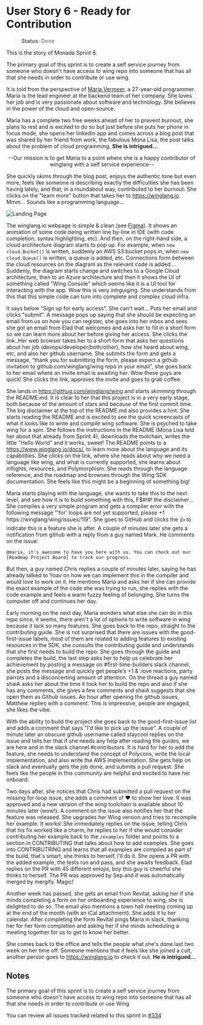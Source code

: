 # User Story 6 - Ready for Contribution

> **Status**: Done

This is the story of Monada Sprint 6.

The primary goal of this sprint is to create a self service journey from someone who doesn't have access to wing repo into someone that has all that she needs in order to contribute or use wing.

It is told from the perspective of [Maria Vermeer](https://en.mariavermeer.com/), a 27-year-old programmer. Maria is the lead engineer at the backend team of her company. She loves her job and is very passionate about software and technology. She believes in the power of the cloud and open-source.

Maria has a complete two free weeks ahead of her to prevent burnout, she plans to rest and is excited to do so but just before she puts her phone in focus mode, she opens her linkedin app and comes across a blog post that was shared by her friend from work, the fabulous Mona Lisa, the post talks about the problem of cloud programming. **She is intrigued...**

<p align="center">
--Our mission is to get Maria to a point where she is a happy contributor of winglang with a self service experience--
</p>

She quickly skims through the blog post, enjoys the authentic tone but even more, feels like someone is describing exactly the difficulties she has been having lately, and that, in a roundabout way, contributed to her burnout. She clicks on the "learn more" button that takes her to https://winglang.io. Mmm... Sounds like a programming language...

![Landing Page](https://user-images.githubusercontent.com/598796/198871499-55929ad0-0961-4e25-898f-9deb3755dc44.png)

The winglang.io webpage is simple & clean (see [Figma](https://www.figma.com/file/coK9c9XmIgPJ4tlj3dHf0q/winglang.io?node-id=9%3A273)). It shows an animation of some code being written line by-line in IDE (with code completion, syntax highlighting, etc). And then, on the right-hand side, a cloud architecture diagram starts to pop up. For example, when `new cloud.Bucket()` is written, suddenly an AWS S3 bucket pops in, when `new cloud.Queue()` is written, a queue is added, etc. Connections form between the cloud resources on the diagram as the relevant code is added.... Suddenly, the diagram starts change and switches to a Google Cloud architecture, then to an Azure architecture and then it shows the UI of something called "Wing Console" which seems like it is a UI tool for interacting with the app. Wow this is very intrguiging. She understands from this that this simple code can turn into complete and complex cloud infra.

It says below "Sign up for early access". She can't wait... Puts her email and clicks "submit". A message pops up saying that she should be expecting an email from us on how you can register, she goes into her inbox and sees she got an email from Elad that welcomes and asks her to fill in a short form so we can learn more about her before giving her access. She clicks the link. Her web browser takes her to a short form that asks her questions about her job (devops/developer/both/other), how she heard about wing, etc, and also her github username. She submits the form and gets a message, “thank you for submitting the form, please expect a github invitation to github.com/winglang/wing repo in your email”, she goes back to her email where an invite email is awaiting her. Wow these guys are quick! She clicks the link, approves the invite and goes to grab coffee.

She lands in https://githug.com/winglang/wing and starts skimming through the README.md. It is clear to her that this project is in a very early stage, both because of the amount of stars and because of the first commit time. The big disclaimer at the top of the README.md also provides a hint. She starts reading the README and is excited to see the quick screencasts of what it looks like to write and compile wing software. She is psyched to take wing for a spin. She follows the instructions in the README (Mona Lisa told her about that already from Sprint 4), downloads the toolchain, writes the little "Hello World" and it works, sweet! The README points to a https://www.winglang.io/docs/, to learn more about the language and its capabilities. She clicks on the link, where she reads about why we need a language like wing, and what is currently supported, she learns about inflights, resources, and Polymorphism. She reads through the language reference, and the roadmap and browses through the Wing SDK documentation. She feels like this might be a beginning of something big!

Maria starts playing with the language, she wants to take this to the next level, and see how it is to build something with this, F$#!#! the disclaimer... She compiles a very simple program and gets a compiler error with the following message “'for' loops are not yet supported, please +1 https://winglang/wing/issues/119". She goes to GitHub and clicks the 👍 to indicate this is a feature she is after. A couple of minutes later she gets a notification from github with a reply from a guy named Mark. He comments on the issue:

```
@maria, it's awesome to have you here with us. You can check out our [Roadmap Project Board] to track our progress.
```

But then, a guy named Chris replies a couple of minutes later, saying he has already talked to Yoav on how we can implement this in the compiler and would love to work on it. He mentions Maria and asks her if she can provide the exact example of the code she was trying to run, she replies with the code example and feels a warm fuzzy feeling of belonging. She turns the computer off and continues her day.

Early morning on the next day, Maria wonders what else she can do in this repo since, it seems, there aren't a lot of options to write software in wing because it lack so many features. She goes back to the repo, straight to the contributing guide. She is not surprised that there are issues with the good-first-issue labels, most of them are related to adding features to existing resources in the SDK, she consults the contributing guide and understands that she first needs to build the repo. She goes through the guide and completes the build, the last step asks her to help us celebrate her achievement by posting a message on #first-time-builders slack channel, she posts the message and quickly get people’s +1 & :love reactions, party parrots and a disconcerting amount of attention. On the thread a guy named shaiA asks her about the time it took her to build the repo and also if she has any comments, she gives a few comments and shaiA suggests that she open them as Github issues. An hour after opening the github issues, Matthew replies with a comment. This is impressive, people are engaged, she likes the vibe.

With the ability to build the project she goes back to the good-first-issue list and adds a comment that says "I'd like to pick up the issue". A couple of minute later an obscure github username called staycool replies on the issue and tells her that if she needs any help after reading the guides, we are here and in the slack channel #contributors. It is hard for her to add the feature, she needs to understand the concept of Polycons, write the local implementation, and also write the AWS implementation. She gets help on slack and eventually gets the job done, and submits a pull request. She feels like the people in this community are helpful and excited to have her onboard.

Two days after, she notices that Chris had submitted a pull request on the missing for-loop issue, she adds a comment of ❤️ to show her love. It was approved and a new version of the wing toolchain is available about 10 minutes later (wow!). A comment on the issue also notifies her that the feature was released. She upgrades her Wing version and tries to recompile her example. It works! She immediately replies on the issue, telling Chris that his fix worked like a charm, he replies to her if she would consider contributing her example back to the `/examples` folder and points to a section in CONTRIBUTING that talks about how to add examples. She goes into CONTRIBUTRING and learns that all examples are compiled as part of the build, that's smart, she thinks to herself, I’ll do it. She opens a PR with the added example, the tests run and pass, and she awaits feedback. Elad replies on the PR with 45 different emojis, boy this guy is cheerful she thinks to herself. The PR was approved by Sep and it was automatically merged by mergify. Magic!

Another week has passed, she gets an email from Revital, asking her if she minds completing a form on her onboarding experience to wing, she is delighted to do so. The email also mentions a town hall meeting coming up at the end of the month (with an iCal attachment). She adds it to her calendar. After completing the form Revital pings Maria in slack, thanking her for her form completion and asking her if she minds scheduling a meeting together for us to get to know her better.

She comes back to the office and tells the people what she's done last two week on her time off. Someone mentions that it feels like she joined a cult, another person goes to https://winglang.io to check it out. **He is intrigued...**

## Notes

The primary goal of this sprint is to create a self service journey from someone who doesn't have access to wing repo into someone that has all that she needs in order to contribute or use Wing 

You can review all issues tracked related to this sprint in [#334](https://github.com/winglang/wing/issues/334)
